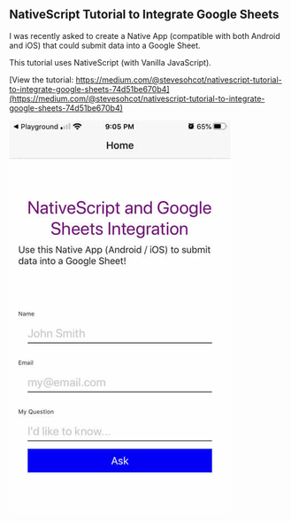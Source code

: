 ## NativeScript Tutorial to Integrate Google Sheets
I was recently asked to create a Native App (compatible with both Android and iOS) that could submit data into a Google Sheet. 

This tutorial uses NativeScript (with Vanilla JavaScript).

[View the tutorial: https://medium.com/@stevesohcot/nativescript-tutorial-to-integrate-google-sheets-74d51be670b4](https://medium.com/@stevesohcot/nativescript-tutorial-to-integrate-google-sheets-74d51be670b4)

![IndexedDB](screenshots/nativescript-google-sheet-final-output.jpg)